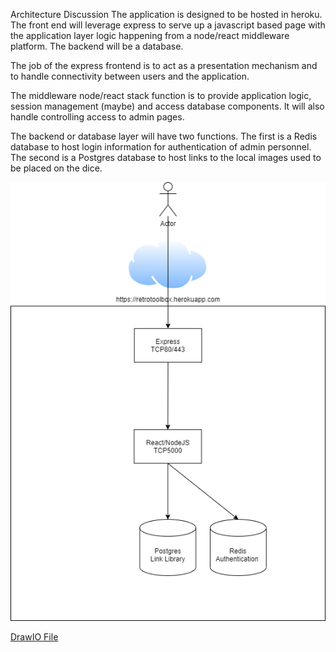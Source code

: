 Architecture Discussion
The application is designed to be hosted in heroku.  The front end will leverage express to serve up a javascript based page with the application layer logic happening from a node/react middleware platform.  The backend will be a database.

The job of the express frontend is to act as a presentation mechanism and to handle connectivity between users and the application.

The middleware node/react stack function is to provide application logic, session management (maybe) and access database components.  It will also handle controlling access to admin pages.

The backend or database layer will have two functions.  The first is a Redis database to host login information for authentication of admin personnel.  The second is a Postgres database to host links to the local images used to be placed on the dice.

![](retrotoolbox_architecture.png)

[DrawIO File](resources/retrotoolbox_architecture.drawio)